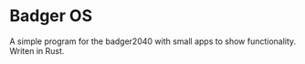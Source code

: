 # Badger OS
A simple program for the badger2040 with small apps to show functionality.
Writen in Rust.
